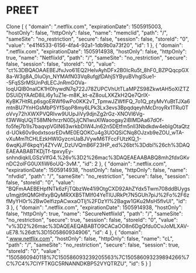 # PREET
Clone
[
{
    "domain": ".netflix.com",
    "expirationDate": 1505915003,
    "hostOnly": false,
    "httpOnly": false,
    "name": "memclid",
    "path": "/",
    "sameSite": "no_restriction",
    "secure": false,
    "session": false,
    "storeId": "0",
    "value": "e41f4533-6156-4fa4-92a1-1db9b0a73f20",
    "id": 1
},
{
    "domain": ".netflix.com",
    "expirationDate": 1505914938,
    "hostOnly": false,
    "httpOnly": true,
    "name": "NetflixId",
    "path": "/",
    "sameSite": "no_restriction",
    "secure": false,
    "session": false,
    "storeId": "0",
    "value": "ct%3DBQAOAAEBEJfvJvo61EQ2HeIvAyhDFx2B0IcRu5t_8hF0_BZPQqcpGX8a-W3g8A_0IuOjn_NYMAfN03Vq8ufgjfDAhjSYByuBVhglSue1--5FqSSrMSUnPdLECJnRmGOVa-IoqUQIB0naICK1H0hywdN7q722J78ZUPCVhUtTLaMPZS98ZkwtAH5oXIZTZDSUiDjYAAtD8iLi6y1uZ1e-m8K_kt-eZ8ouLXKZkH2Qe7QrlX-KyBK7HtRLp6sgoERWf6wPo0KK2vT_TpmwJZWflFQ_7o1Q_ptyMvYuBtTJXa6mtnBU7YnHGsMbP5YfSqoP8my6LPk3Lx3evs3BpqdqeyhMcDroyRx1TRu0ToVvy72hXWXPVQRIvw9UUpJiVy9djnZg2rGz-XNOVl6Vg-f3WWqUQjT58MNrhrzrN0DjJjCN1wuXlWaoogay2iBlMDAa67dOf-fo5fej7b1Is7baqvpVGIN63wrkbDIW4Jn62n5DEtfm5nll3Nbdkdw4ebIgOtaQtzd-UOk60v9odxtsosrEDvME0EQOKCu4g3UOQSiCNq8OJzxb9eZOU_wTA-vXuMmTtCHLEzkHWlGyzcnUaBJVywM6TFccFUtzKQ_1-6wqKjJF6kpqYj4ZYvW_DzUVQmB6F23HP_ed%26bt%3Ddbl%26ch%3DAQEAEAABABTKDjTf-tpxvyEy-snhndiqklLGSzVlfG4.%26v%3D2%26mac%3DAQEAEAABABQ8mh2fdxGKvnDC2olFG0UXfiW6oUQ-3vM.",
    "id": 2
},
{
    "domain": ".netflix.com",
    "expirationDate": 1505914938,
    "hostOnly": false,
    "httpOnly": false,
    "name": "nfvdid",
    "path": "/",
    "sameSite": "no_restriction",
    "secure": false,
    "session": false,
    "storeId": "0",
    "value": "BQFmAAEBEHpfNTk6zFjTQbzWe41i9OtgCXD92AhZYdx5Twm708ddBUygsu1mgjt9tQMGHfxyBQyMRXXB5TMIf04YeTIUJRkPt7N5GUh7piJ%2Fo%2F6zfMyYH0r%2Bw0elfizpACwxaOTIj%2FDzYl%2Bagw1GKu2MsH5flvUl",
    "id": 3
},
{
    "domain": ".netflix.com",
    "expirationDate": 1505914938,
    "hostOnly": false,
    "httpOnly": true,
    "name": "SecureNetflixId",
    "path": "/",
    "sameSite": "no_restriction",
    "secure": true,
    "session": false,
    "storeId": "0",
    "value": "v%3D2%26mac%3DAQEAEQABABTO9CACaOO8n6DgQfdu0CvJoMLXAV-uE78.%26dt%3D1505860934906",
    "id": 4
},
{
    "domain": ".www.netflix.com",
    "hostOnly": false,
    "httpOnly": false,
    "name": "cL",
    "path": "/",
    "sameSite": "no_restriction",
    "secure": false,
    "session": true,
    "storeId": "0",
    "value": "1505860940118%7C150586093239205563%7C150586093239894266%7C%7C4%7CIYFTKGC5RNANNDKBP52VYQTRZU",
    "id": 5
}
]